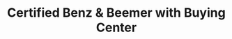 ---
title: "Certified Benz & Beemer with Buying Center"
url: /scottsdale/certified-benz-und-beemer-with-buying-center/
shop: Autohaus
---